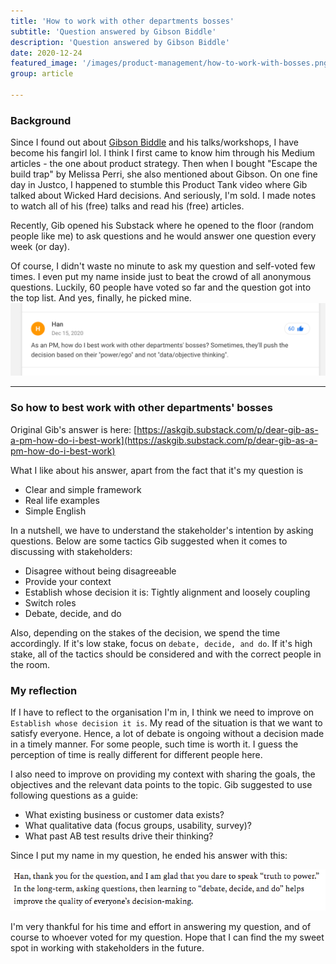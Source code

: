 ```yaml
---
title: 'How to work with other departments bosses'
subtitle: 'Question answered by Gibson Biddle'
description: 'Question answered by Gibson Biddle'
date: 2020-12-24
featured_image: '/images/product-management/how-to-work-with-bosses.png'
group: article

---
```

### Background
Since I found out about [Gibson Biddle](https://gibsonbiddle.com/) and his talks/workshops, I have become his fangirl lol. I think I first came to know him through his Medium articles - the one about product strategy. Then when I bought  "Escape the build trap" by Melissa Perri, she also mentioned about Gibson. On one fine day in Justco, I happened to stumble this Product Tank video where Gib talked about Wicked Hard decisions. And seriously, I'm sold. I made notes to watch all of his (free) talks and read his (free) articles.

Recently, Gib opened his Substack where he opened to the floor (random people like me) to ask questions and he would answer one question every week (or day).

Of course, I didn't waste no minute to ask my question and self-voted few times. I even put my name inside just to beat the crowd of all anonymous questions. Luckily, 60 people have voted so far and the question got into the top list. And yes, finally, he picked mine.
![How do I best work with other departments' bosses?](/images/product-management/how-to-work-with-bosses.png)

---

### So how to best work with other departments' bosses
Original Gib's answer is here: [https://askgib.substack.com/p/dear-gib-as-a-pm-how-do-i-best-work](https://askgib.substack.com/p/dear-gib-as-a-pm-how-do-i-best-work)

What I like about his answer, apart from the fact that it's my question is
* Clear and simple framework
* Real life examples
* Simple English

In a nutshell, we have to understand the stakeholder's intention by asking questions. Below are some tactics Gib suggested when it comes to discussing with stakeholders:
* Disagree without being disagreeable
* Provide your context
* Establish whose decision it is: Tightly alignment and loosely coupling
* Switch roles
* Debate, decide, and do

Also, depending on the stakes of the decision, we spend the time accordingly. If it's low stake, focus on `debate, decide, and do`. If it's high stake, all of the tactics should be considered and with the correct people in the room.

### My reflection
If I have to reflect to the organisation I'm in, I think we need to improve on `Establish whose decision it is`. My read of the situation is that we want to satisfy everyone. Hence, a lot of debate is ongoing without a decision made in a timely manner. For some people, such time is worth it. I guess the perception of time is really different for different people here.

I also need to improve on providing my context with sharing the goals, the objectives and the relevant data points to the topic. Gib suggested to use following questions as a guide:
* What existing business or customer data exists?
* What qualitative data (focus groups, usability, survey)?
* What past AB test results drive their thinking?

Since I put my name in my question, he ended his answer with this:

![Gib's answer thank you note](/images/product-management/gib-answer-thank-you.png)

I'm very thankful for his time and effort in answering my question, and of course to whoever voted for my question. Hope that I can find the my sweet spot in working with stakeholders in the future.
